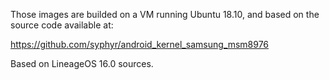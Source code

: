 Those images are builded on a VM running Ubuntu 18.10, and based on the source code available at: 

https://github.com/syphyr/android_kernel_samsung_msm8976

Based on LineageOS 16.0 sources.
